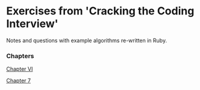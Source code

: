 Exercises from 'Cracking the Coding Interview'
================================================
Notes and questions with example algorithms re-written in Ruby.

### Chapters

[Chapter VI](https://github.com/rossgeesman/cci/blob/master/chVI)

[Chapter 7](https://github.com/rossgeesman/cci/blob/master/ch7)
